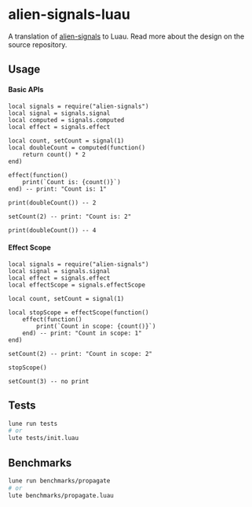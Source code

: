 # alien-signals-luau

A translation of [alien-signals](https://github.com/stackblitz/alien-signals) to Luau. Read more about the design on the source repository.

## Usage

#### Basic APIs

```luau
local signals = require("alien-signals")
local signal = signals.signal
local computed = signals.computed
local effect = signals.effect

local count, setCount = signal(1)
local doubleCount = computed(function()
    return count() * 2
end)

effect(function()
    print(`Count is: {count()}`)
end) -- print: "Count is: 1"

print(doubleCount()) -- 2

setCount(2) -- print: "Count is: 2"

print(doubleCount()) -- 4
```

#### Effect Scope

```luau
local signals = require("alien-signals")
local signal = signals.signal
local effect = signals.effect
local effectScope = signals.effectScope

local count, setCount = signal(1)

local stopScope = effectScope(function()
    effect(function()
        print(`Count in scope: {count()}`)
    end) -- print: "Count in scope: 1"
end)

setCount(2) -- print: "Count in scope: 2"

stopScope()

setCount(3) -- no print
```

## Tests

```bash
lune run tests
# or
lute tests/init.luau
```

## Benchmarks

```bash
lune run benchmarks/propagate
# or
lute benchmarks/propagate.luau
```

